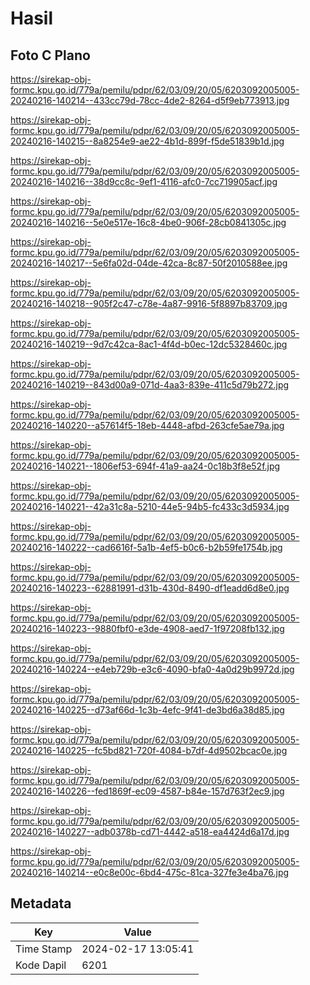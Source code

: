 # Hasil

## Foto C Plano

https://sirekap-obj-formc.kpu.go.id/779a/pemilu/pdpr/62/03/09/20/05/6203092005005-20240216-140214--433cc79d-78cc-4de2-8264-d5f9eb773913.jpg

https://sirekap-obj-formc.kpu.go.id/779a/pemilu/pdpr/62/03/09/20/05/6203092005005-20240216-140215--8a8254e9-ae22-4b1d-899f-f5de51839b1d.jpg

https://sirekap-obj-formc.kpu.go.id/779a/pemilu/pdpr/62/03/09/20/05/6203092005005-20240216-140216--38d9cc8c-9ef1-4116-afc0-7cc719905acf.jpg

https://sirekap-obj-formc.kpu.go.id/779a/pemilu/pdpr/62/03/09/20/05/6203092005005-20240216-140216--5e0e517e-16c8-4be0-906f-28cb0841305c.jpg

https://sirekap-obj-formc.kpu.go.id/779a/pemilu/pdpr/62/03/09/20/05/6203092005005-20240216-140217--5e6fa02d-04de-42ca-8c87-50f2010588ee.jpg

https://sirekap-obj-formc.kpu.go.id/779a/pemilu/pdpr/62/03/09/20/05/6203092005005-20240216-140218--905f2c47-c78e-4a87-9916-5f8897b83709.jpg

https://sirekap-obj-formc.kpu.go.id/779a/pemilu/pdpr/62/03/09/20/05/6203092005005-20240216-140219--9d7c42ca-8ac1-4f4d-b0ec-12dc5328460c.jpg

https://sirekap-obj-formc.kpu.go.id/779a/pemilu/pdpr/62/03/09/20/05/6203092005005-20240216-140219--843d00a9-071d-4aa3-839e-411c5d79b272.jpg

https://sirekap-obj-formc.kpu.go.id/779a/pemilu/pdpr/62/03/09/20/05/6203092005005-20240216-140220--a57614f5-18eb-4448-afbd-263cfe5ae79a.jpg

https://sirekap-obj-formc.kpu.go.id/779a/pemilu/pdpr/62/03/09/20/05/6203092005005-20240216-140221--1806ef53-694f-41a9-aa24-0c18b3f8e52f.jpg

https://sirekap-obj-formc.kpu.go.id/779a/pemilu/pdpr/62/03/09/20/05/6203092005005-20240216-140221--42a31c8a-5210-44e5-94b5-fc433c3d5934.jpg

https://sirekap-obj-formc.kpu.go.id/779a/pemilu/pdpr/62/03/09/20/05/6203092005005-20240216-140222--cad6616f-5a1b-4ef5-b0c6-b2b59fe1754b.jpg

https://sirekap-obj-formc.kpu.go.id/779a/pemilu/pdpr/62/03/09/20/05/6203092005005-20240216-140223--62881991-d31b-430d-8490-df1eadd6d8e0.jpg

https://sirekap-obj-formc.kpu.go.id/779a/pemilu/pdpr/62/03/09/20/05/6203092005005-20240216-140223--9880fbf0-e3de-4908-aed7-1f97208fb132.jpg

https://sirekap-obj-formc.kpu.go.id/779a/pemilu/pdpr/62/03/09/20/05/6203092005005-20240216-140224--e4eb729b-e3c6-4090-bfa0-4a0d29b9972d.jpg

https://sirekap-obj-formc.kpu.go.id/779a/pemilu/pdpr/62/03/09/20/05/6203092005005-20240216-140225--d73af66d-1c3b-4efc-9f41-de3bd6a38d85.jpg

https://sirekap-obj-formc.kpu.go.id/779a/pemilu/pdpr/62/03/09/20/05/6203092005005-20240216-140225--fc5bd821-720f-4084-b7df-4d9502bcac0e.jpg

https://sirekap-obj-formc.kpu.go.id/779a/pemilu/pdpr/62/03/09/20/05/6203092005005-20240216-140226--fed1869f-ec09-4587-b84e-157d763f2ec9.jpg

https://sirekap-obj-formc.kpu.go.id/779a/pemilu/pdpr/62/03/09/20/05/6203092005005-20240216-140227--adb0378b-cd71-4442-a518-ea4424d6a17d.jpg

https://sirekap-obj-formc.kpu.go.id/779a/pemilu/pdpr/62/03/09/20/05/6203092005005-20240216-140214--e0c8e00c-6bd4-475c-81ca-327fe3e4ba76.jpg


## Metadata

| Key        | Value               |
| ---------- | ------------------- |
| Time Stamp | 2024-02-17 13:05:41 |
| Kode Dapil | 6201                |



